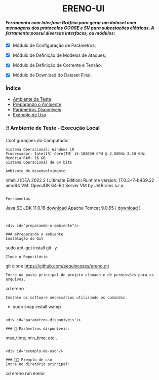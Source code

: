 <h1 align="center"> ERENO-UI </h1>
<h5 align="left"> Ferramenta com Interface Gráfica para gerar um dataset com mensagens dos protocolos GOOSE e SV para subestações elétricas.
A ferramenta possui diversas interfaces, ou módulos: </h5>

- [x] Módulo de Configuração de Parâmetros;
- [x] Módulo de Definição de Modelos de Ataques;
- [x] Módulo de Definição de Corrente e Tensão;
- [x] Módulo de Download do Dataset Final.


### Índice

* [Ambiente de Teste](#ambiente-de-teste)
* [Preparando o Ambiente](#preparando-o-ambiente)
* [Parâmetros Disponíveis](#parametros-disponiveis)
* [Exemplo de Uso](#exemplo-de-uso)

<div id="ambiente-de-teste"/>


### 🖱️ Ambiente de Teste - Execução Local

Configurações do Computador
```
Sistema Operacional: Windows 10
Processador: Intel(R) Core(TM) i5-10300H CPU @ 2.50GHz 2.50 GHz
Memória RAM: 16 GB
Sistema Operacional de 64 bits

Ambiente de desenvolvimento
```
IntelliJ IDEA 2022.2 (Ultimate Edition)
Runtime version: 17.0.3+7-b469.32 amd64
VM: OpenJDK 64-Bit Server VM by JetBrains s.r.o.
```

Ferramentas
```
Java SE JDK 11.0.16 <a href="https://www.oracle.com/br/java/technologies/javase/jdk11-archive-downloads.html"> download </a>
Apache Tomcat 9.0.65 (<a href="https://tomcat.apache.org/download-90.cgi"> download </a>)
```


<div id="preparando-o-ambiente"/>

### ⚙️Preparando o ambiente
Instalação do Git
```
sudo apt-get install git -y
```
Clone o Repositório
```
git clone https://github.com/sequincozes/ereno.git
```
Entre na pasta principal do projeto clonado e dê permissões para os arquivos.
```
cd ereno
```
Instale os software necessários utilizando os comandos:
```
- sudo snap install wamp
```

<div id="parametros-disponiveis"/>

### 📌 Parâmetros disponíveis:

```
max_time;
min_time;
etc..
```

<div id="exemplo-de-uso"/>

### 👨‍💻 Exemplo de uso
Entre no diretório principal:
```
cd ereno
run ereno
```
